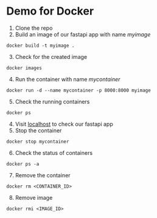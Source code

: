 # Demo for Docker 

1. Clone the repo
2. Build an image of our fastapi app with name *myimage*
```
docker build -t myimage .
```
3. Check for the created image 
```
docker images
```
4. Run the container with name *mycontainer*
```
docker run -d --name mycontainer -p 8000:8000 myimage
```
5. Check the running containers
```
docker ps
```
4. Visit [localhost](https://localhost:8000) to check our fastapi app
5. Stop the container
```
docker stop mycontainer
```
6. Check the status of containers
```
docker ps -a
```
7. Remove the container
```
docker rm <CONTAINER_ID>
```
8. Remove image
```
docker rmi <IMAGE_ID>
```
